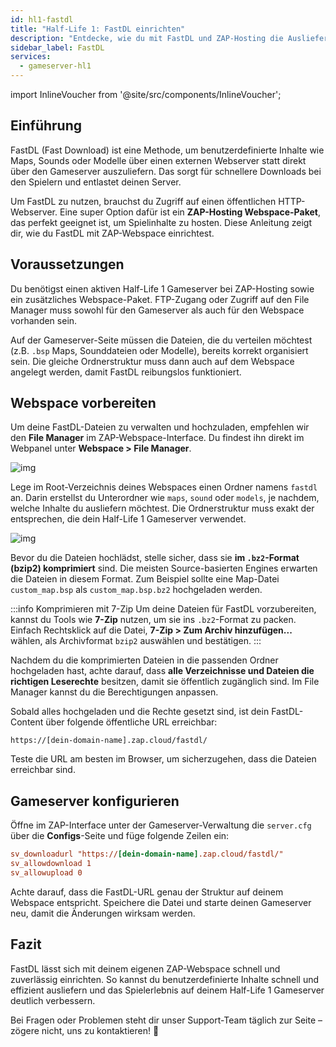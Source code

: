 ```yaml
---
id: hl1-fastdl
title: "Half-Life 1: FastDL einrichten"
description: "Entdecke, wie du mit FastDL und ZAP-Hosting die Auslieferung von Spielinhalten optimierst, um Downloadgeschwindigkeiten für Spieler und die Serverperformance zu verbessern → Jetzt mehr erfahren"
sidebar_label: FastDL
services:
  - gameserver-hl1
---
```


import InlineVoucher from '@site/src/components/InlineVoucher';


## Einführung

FastDL (Fast Download) ist eine Methode, um benutzerdefinierte Inhalte wie Maps, Sounds oder Modelle über einen externen Webserver statt direkt über den Gameserver auszuliefern. Das sorgt für schnellere Downloads bei den Spielern und entlastet deinen Server.

Um FastDL zu nutzen, brauchst du Zugriff auf einen öffentlichen HTTP-Webserver. Eine super Option dafür ist ein **ZAP-Hosting Webspace-Paket**, das perfekt geeignet ist, um Spielinhalte zu hosten. Diese Anleitung zeigt dir, wie du FastDL mit ZAP-Webspace einrichtest.

<InlineVoucher />

## Voraussetzungen

Du benötigst einen aktiven Half-Life 1 Gameserver bei ZAP-Hosting sowie ein zusätzliches Webspace-Paket. FTP-Zugang oder Zugriff auf den File Manager muss sowohl für den Gameserver als auch für den Webspace vorhanden sein.

Auf der Gameserver-Seite müssen die Dateien, die du verteilen möchtest (z.B. `.bsp` Maps, Sounddateien oder Modelle), bereits korrekt organisiert sein. Die gleiche Ordnerstruktur muss dann auch auf dem Webspace angelegt werden, damit FastDL reibungslos funktioniert.

## Webspace vorbereiten

Um deine FastDL-Dateien zu verwalten und hochzuladen, empfehlen wir den **File Manager** im ZAP-Webspace-Interface. Du findest ihn direkt im Webpanel unter **Webspace > File Manager**.

![img](https://screensaver01.zap-hosting.com/index.php/s/dptRwGTgL6bHXrE/preview)

Lege im Root-Verzeichnis deines Webspaces einen Ordner namens `fastdl` an. Darin erstellst du Unterordner wie `maps`, `sound` oder `models`, je nachdem, welche Inhalte du ausliefern möchtest. Die Ordnerstruktur muss exakt der entsprechen, die dein Half-Life 1 Gameserver verwendet.

![img](https://screensaver01.zap-hosting.com/index.php/s/beCCJPFT5si3wRZ/preview)

Bevor du die Dateien hochlädst, stelle sicher, dass sie **im `.bz2`-Format (bzip2) komprimiert** sind. Die meisten Source-basierten Engines erwarten die Dateien in diesem Format. Zum Beispiel sollte eine Map-Datei `custom_map.bsp` als `custom_map.bsp.bz2` hochgeladen werden.

:::info Komprimieren mit 7-Zip
Um deine Dateien für FastDL vorzubereiten, kannst du Tools wie **7-Zip** nutzen, um sie ins `.bz2`-Format zu packen. Einfach Rechtsklick auf die Datei, **7-Zip > Zum Archiv hinzufügen...** wählen, als Archivformat `bzip2` auswählen und bestätigen.
:::

Nachdem du die komprimierten Dateien in die passenden Ordner hochgeladen hast, achte darauf, dass **alle Verzeichnisse und Dateien die richtigen Leserechte** besitzen, damit sie öffentlich zugänglich sind. Im File Manager kannst du die Berechtigungen anpassen.

Sobald alles hochgeladen und die Rechte gesetzt sind, ist dein FastDL-Content über folgende öffentliche URL erreichbar:

```
https://[dein-domain-name].zap.cloud/fastdl/
```

Teste die URL am besten im Browser, um sicherzugehen, dass die Dateien erreichbar sind.

## Gameserver konfigurieren

Öffne im ZAP-Interface unter der Gameserver-Verwaltung die `server.cfg` über die **Configs**-Seite und füge folgende Zeilen ein:

```cfg
sv_downloadurl "https://[dein-domain-name].zap.cloud/fastdl/"
sv_allowdownload 1
sv_allowupload 0
```

Achte darauf, dass die FastDL-URL genau der Struktur auf deinem Webspace entspricht. Speichere die Datei und starte deinen Gameserver neu, damit die Änderungen wirksam werden.

## Fazit

FastDL lässt sich mit deinem eigenen ZAP-Webspace schnell und zuverlässig einrichten. So kannst du benutzerdefinierte Inhalte schnell und effizient ausliefern und das Spielerlebnis auf deinem Half-Life 1 Gameserver deutlich verbessern.

Bei Fragen oder Problemen steht dir unser Support-Team täglich zur Seite – zögere nicht, uns zu kontaktieren! 🙂

<InlineVoucher />